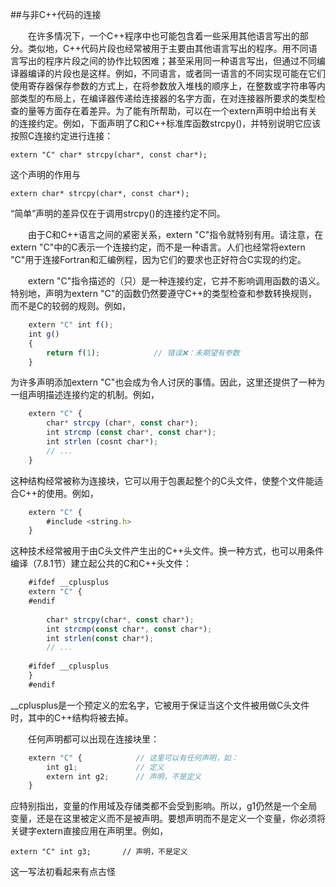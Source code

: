 ##与非C++代码的连接

&emsp;&emsp;在许多情况下，一个C++程序中也可能包含着一些采用其他语言写出的部分。类似地，C++代码片段也经常被用于主要由其他语言写出的程序。用不同语言写出的程序片段之间的协作比较困难；甚至采用同一种语言写出，但通过不同编译器编译的片段也是这样。例如，不同语言，或者同一语言的不同实现可能在它们使用寄存器保存参数的方式上，在将参数放入堆栈的顺序上，在整数或字符串等内部类型的布局上，在编译器传递给连接器的名字方面，在对连接器所要求的类型检查的量等方面存在着差异。为了能有所帮助，可以在一个extern声明中给出有关的连接约定。例如，下面声明了C和C++标准库函数strcpy()，并特别说明它应该按照C连接约定进行连接：

    extern "C" char* strcpy(char*, const char*);

这个声明的作用与

    extern char* strcpy(char*, const char*);

“简单”声明的差异仅在于调用strcpy()的连接约定不同。

&emsp;&emsp;由于C和C++语言之间的紧密关系，extern "C"指令就特别有用。请注意，在extern "C"中的C表示一个连接约定，而不是一种语言。人们也经常将extern "C"用于连接Fortran和汇编例程，因为它们的要求也正好符合C实现的约定。

&emsp;&emsp;extern "C"指令描述的（只）是一种连接约定，它并不影响调用函数的语义。特别地，声明为extern "C"的函数仍然要遵守C++的类型检查和参数转换规则，而不是C的较弱的规则。例如，

```javascript
    extern "C" int f();
    int g()
    {
        return f(1);            // 错误❌：未期望有参数
    }
```

为许多声明添加extern "C"也会成为令人讨厌的事情。因此，这里还提供了一种为一组声明描述连接约定的机制。例如，

```javascript
    extern "C" {
        char* strcpy (char*, const char*);
        int strcmp (const char*, const char*);
        int strlen (cosnt char*);
        // ...
    }
```

这种结构经常被称为连接块，它可以用于包裹起整个的C头文件，使整个文件能适合C++的使用。例如，

```javascript
    extern "C" {
        #include <string.h>
    }
```

这种技术经常被用于由C头文件产生出的C++头文件。换一种方式，也可以用条件编译（7.8.1节）建立起公共的C和C++头文件：

```javascript
    #ifdef __cplusplus
    extern "C" {
    #endif
    
        char* strcpy(char*, const char*);
        int strcmp(const char*, const char*);
        int strlen(const char*);
        // ...
        
    #ifdef __cplusplus 
    }
    #endif
```

__cplusplus是一个预定义的宏名字，它被用于保证当这个文件被用做C头文件时，其中的C++结构将被去掉。

&emsp;&emsp;任何声明都可以出现在连接块里：

```javascript
    extern "C" {            // 这里可以有任何声明，如：
        int g1;             // 定义
        extern int g2;      // 声明，不是定义
    }
```

应特别指出，变量的作用域及存储类都不会受到影响。所以，g1仍然是一个全局变量，还是在这里被定义而不是被声明。要想声明而不是定义一个变量，你必须将关键字extern直接应用在声明里。例如，

    extern "C" int g3;       // 声明，不是定义

这一写法初看起来有点古怪









